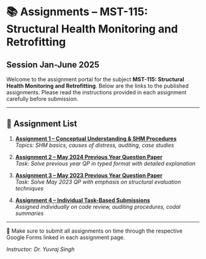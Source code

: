 # 📚 Assignments – MST-115: Structural Health Monitoring and Retrofitting
## Session Jan-June 2025

Welcome to the assignment portal for the subject **MST-115: Structural Health Monitoring and Retrofitting**. Below are the links to the published assignments. Please read the instructions provided in each assignment carefully before submission.

---

## 🔖 Assignment List

1. **[Assignment 1 – Conceptual Understanding & SHM Procedures](https://gndec-yjs.github.io/SHMR/Assignment/1.html)**  
   *Topics: SHM basics, causes of distress, auditing, case studies*

2. **[Assignment 2 – May 2024 Previous Year Question Paper](https://gndec-yjs.github.io/SHMR/Assignment/2.html)**  
   *Task: Solve previous year QP in typed format with detailed explanation*

3. **[Assignment 3 – May 2023 Previous Year Question Paper](https://gndec-yjs.github.io/SHMR/Assignment/3.html)**  
   *Task: Solve May 2023 QP with emphasis on structural evaluation techniques*

4. **[Assignment 4 – Individual Task-Based Submissions](https://gndec-yjs.github.io/SHMR/Assignment/4.html)**  
   *Assigned individually on code review, auditing procedures, codal summaries*

---

📌 Make sure to submit all assignments on time through the respective Google Forms linked in each assignment page.

*Instructor: Dr. Yuvraj Singh*
